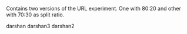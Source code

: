 Contains two versions of the URL experiment. One with 80:20 and other with 70:30 as split ratio.

darshan
darshan3
darshan2
